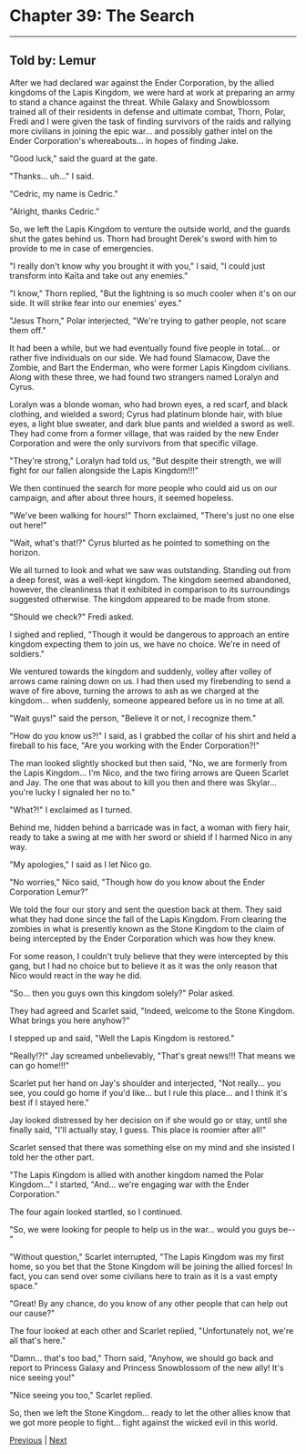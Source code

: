 # Chapter 39: The Search
---

## Told by: Lemur

After we had declared war against the Ender Corporation, by the allied kingdoms of the Lapis Kingdom, we were hard at work at preparing an army to stand a chance against the threat. While Galaxy and Snowblossom trained all of their residents in defense and ultimate combat, Thorn, Polar, Fredi and I were given the task of finding survivors of the raids and rallying more civilians in joining the epic war... and possibly gather intel on the Ender Corporation's whereabouts... in hopes of finding Jake.

"Good luck," said the guard at the gate.

"Thanks... uh..." I said.

"Cedric, my name is Cedric."

"Alright, thanks Cedric."

So, we left the Lapis Kingdom to venture the outside world, and the guards shut the gates behind us. Thorn had brought Derek's sword with him to provide to me in case of emergencies.

"I really don't know why you brought it with you," I said, "I could just transform into Kaīta and take out any enemies."

"I know," Thorn replied, "But the lightning is so much cooler when it's on our side. It will strike fear into our enemies' eyes."

"Jesus Thorn," Polar interjected, "We're trying to gather people, not scare them off."

It had been a while, but we had eventually found five people in total... or rather five individuals on our side. We had found Slamacow, Dave the Zombie, and Bart the Enderman, who were former Lapis Kingdom civilians. Along with these three, we had found two strangers named Loralyn and Cyrus.

Loralyn was a blonde woman, who had brown eyes, a red scarf, and black clothing, and wielded a sword; Cyrus had platinum blonde hair, with blue eyes, a light blue sweater, and dark blue pants and wielded a sword as well. They had come from a former village, that was raided by the new Ender Corporation and were the only survivors from that specific village.

"They're strong," Loralyn had told us, "But despite their strength, we will fight for our fallen alongside the Lapis Kingdom!!!"

We then continued the search for more people who could aid us on our campaign, and after about three hours, it seemed hopeless.

"We've been walking for hours!" Thorn exclaimed, "There's just no one else out here!"

"Wait, what's that!?" Cyrus blurted as he pointed to something on the horizon.

We all turned to look and what we saw was outstanding. Standing out from a deep forest, was a well-kept kingdom. The kingdom seemed abandoned, however, the cleanliness that it exhibited in comparison to its surroundings suggested otherwise. The kingdom appeared to be made from stone.

"Should we check?" Fredi asked.

I sighed and replied, "Though it would be dangerous to approach an entire kingdom expecting them to join us, we have no choice. We're in need of soldiers."

We ventured towards the kingdom and suddenly, volley after volley of arrows came raining down on us. I had then used my firebending to send a wave of fire above, turning the arrows to ash as we charged at the kingdom... when suddenly, someone appeared before us in no time at all.

"Wait guys!" said the person, "Believe it or not, I recognize them."

"How do you know us?!" I said, as I grabbed the collar of his shirt and held a fireball to his face, "Are you working with the Ender Corporation?!"

The man looked slightly shocked but then said, "No, we are formerly from the Lapis Kingdom... I'm Nico, and the two firing arrows are Queen Scarlet and Jay. The one that was about to kill you then and there was Skylar... you're lucky I signaled her no to."

"What?!" I exclaimed as I turned.

Behind me, hidden behind a barricade was in fact, a woman with fiery hair, ready to take a swing at me with her sword or shield if I harmed Nico in any way.

"My apologies," I said as I let Nico go.

"No worries," Nico said, "Though how do you know about the Ender Corporation Lemur?"

We told the four our story and sent the question back at them. They said what they had done since the fall of the Lapis Kingdom. From clearing the zombies in what is presently known as the Stone Kingdom to the claim of being intercepted by the Ender Corporation which was how they knew.

For some reason, I couldn't truly believe that they were intercepted by this gang, but I had no choice but to believe it as it was the only reason that Nico would react in the way he did.

"So... then you guys own this kingdom solely?" Polar asked.

They had agreed and Scarlet said, "Indeed, welcome to the Stone Kingdom. What brings you here anyhow?"

I stepped up and said, "Well the Lapis Kingdom is restored."

"Really!?!" Jay screamed unbelievably, "That's great news!!! That means we can go home!!!"

Scarlet put her hand on Jay's shoulder and interjected, "Not really... you see, you could go home if you'd like... but I rule this place... and I think it's best if I stayed here."

Jay looked distressed by her decision on if she would go or stay, until she finally said, "I'll actually stay, I guess. This place is roomier after all!"

Scarlet sensed that there was something else on my mind and she insisted I told her the other part.

"The Lapis Kingdom is allied with another kingdom named the Polar Kingdom..." I started, "And... we're engaging war with the Ender Corporation."

The four again looked startled, so I continued.

"So, we were looking for people to help us in the war... would you guys be--"

"Without question," Scarlet interrupted, "The Lapis Kingdom was my first home, so you bet that the Stone Kingdom will be joining the allied forces! In fact, you can send over some civilians here to train as it is a vast empty space."

"Great! By any chance, do you know of any other people that can help out our cause?"

The four looked at each other and Scarlet replied, "Unfortunately not, we're all that's here."

"Damn... that's too bad," Thorn said, "Anyhow, we should go back and report to Princess Galaxy and Princess Snowblossom of the new ally! It's nice seeing you!"

"Nice seeing you too," Scarlet replied.

So, then we left the Stone Kingdom... ready to let the other allies know that we got more people to fight... fight against the wicked evil in this world.





[Previous](https://lemurkolachnik.github.io/Legend-of-Lemur/pages/book_1_chapters/38) | [Next](https://lemurkolachnik.github.io/Legend-of-Lemur/pages/book_1_chapters/40)

